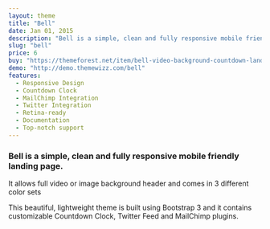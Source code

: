 ```yaml
---
layout: theme
title: "Bell"
date: Jan 01, 2015
description: "Bell is a simple, clean and fully responsive mobile friendly landing page. It allows full video or image background header and comes in 3 different color sets."
slug: "bell"
price: 6
buy: "https://themeforest.net/item/bell-video-background-countdown-landing-page/8989042"
demo: "http://demo.themewizz.com/bell"
features:
  - Responsive Design
  - Countdown Clock
  - MailChimp Integration
  - Twitter Integration
  - Retina-ready
  - Documentation
  - Top-notch support
---
```


<h3 class="lead">Bell is a simple, clean and fully responsive mobile friendly landing page.</h3>

It allows full video or image background header and comes in 3 different color sets

This beautiful, lightweight theme is built using Bootstrap 3 and it contains customizable Countdown Clock, Twitter Feed and MailChimp plugins.

